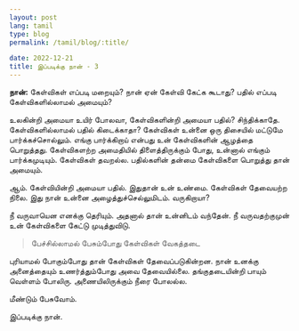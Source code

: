 ```yaml
---
layout: post
lang: tamil
type: blog
permalink: /tamil/blog/:title/

date: 2022-12-21
title: இப்படிக்கு நான் - 3
---
```


**நான்:** கேள்விகள் எப்படி மறையும்? நான் ஏன் கேள்வி கேட்க கூடாது? பதில் எப்படி கேள்விகளில்லாமல் அமையும்?

உலகின்றி அமையா உயிர் போலவா, கேள்விகளின்றி அமையா பதில்? சிந்திக்காதே. கேள்விகளில்லாமல் பதில் கிடைக்காதா? கேள்விகள் உன்னை ஒரு திசையில் மட்டுமே பார்க்கச்சொல்லும். எங்கு பார்க்கிறாய் என்பது உன் கேள்விகளின் ஆழத்தை பொறுத்தது. கேள்விகளற்ற அமைதியில் திளைத்திருக்கும் போது, உன்னால் எங்கும் பார்க்கமுடியும். கேள்விகள் தவறல்ல. பதில்களின் தன்மை கேள்விகளை பொறுத்து தான் அமையும்.

ஆம். கேள்வியின்றி அமையா பதில். இதுதான் உன் உண்மை. கேள்விகள் தேவையற்ற நிலை. இது நான் உன்னை அழைத்துச்செல்லுமிடம். வருகிறாயா?

நீ வருவாயென எனக்கு தெரியும். அதனால் தான் உன்னிடம் வந்தேன். நீ வருவதற்குமுன் உன் கேள்விகளை கேட்டு முடித்துவிடு.

> பேச்சில்லாமல் பேசும்போது கேள்விகள் வேகத்தடை

புரியாமல் போகும்போது தான் கேள்விகள் தேவைப்படுகின்றன. நான் உனக்கு அனைத்தையும் உணர்த்தும்போது அவை தேவையில்லை. தங்குதடையின்றி பாயும் வெள்ளம் போலிரு. அணையிலிருக்கும் நீரை போலல்ல.

மீண்டும் பேசுவோம்.

இப்படிக்கு நான்.
